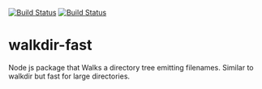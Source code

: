 [![Build Status](https://travis-ci.org/rajendrant/walkdir-fast.svg?branch=master)](https://travis-ci.org/rajendrant/walkdir-fast) [![Build Status](https://ci.appveyor.com/api/projects/status/github/rajendrant/fuzzaldrin-plus-fast?svg=true)](https://ci.appveyor.com/project/rajendrant/fuzzaldrin-plus-fast)

# walkdir-fast
Node js package that Walks a directory tree emitting filenames. Similar to walkdir but fast for large directories.
